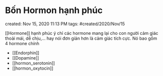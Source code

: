 ---
---

# Bốn Hormon hạnh phúc

created: Nov 15, 2020 11:13 PM
tags: #created/2020/Nov/15

[[Hormone]] hạnh phúc ý chỉ các hormone mang lại cho con người cảm giác thoải mái, dễ chịu,... hay nói đơn giản hơn là cảm giác tích cực. Nó bao gồm 4 hormone chính

- [[Endorphin]]
- [[Dopamine]]
- [[hormon_serotonin]]
- [[hormon_oxytocin]]


